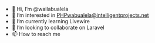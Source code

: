 - 👋 Hi, I’m @wailabualela
- 👀 I’m interested in PHPwabualela@intelligentprojects.net
- 🌱 I’m currently learning Livewire
- 💞️ I’m looking to collaborate on Laravel
- 📫 How to reach me 

<!---
wailabualela/wailabualela is a ✨ special ✨ repository because its `README.md` (this file) appears on your GitHub profile.
You can click the Preview link to take a look at your changes.
--->
